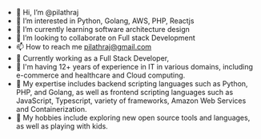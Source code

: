- 👋 Hi, I’m @pilathraj
- 👀 I’m interested in Python, Golang, AWS, PHP, Reactjs
- 🌱 I’m currently learning software architecture design
- 💞️ I’m looking to collaborate on Full stack Development
- 📫 How to reach me pilathraj@gmail.com
- 🌱 Currently working as a Full Stack Developer,
- 👀 I'm having 12+ years of experience in IT in various domains, including e-commerce and healthcare and Cloud computing.
- 💞️ My expertise includes backend scripting languages such as Python, PHP, and Golang, as well as frontend scripting languages such as JavaScript, Typescript, variety of frameworks, Amazon Web Services and Containerization. 
- 👋 My hobbies include exploring new open source tools and languages, as well as playing with kids.

<!---
pilathraj/pilathraj is a ✨ special ✨ repository because its `README.md` (this file) appears on your GitHub profile.
You can click the Preview link to take a look at your changes.
--->
